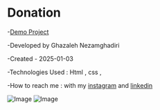 # Donation

-[Demo Project](https://ghazalehnezamghadiri.github.io/Donation/index1.html)

-Developed by Ghazaleh Nezamghadiri

-Created - 2025-01-03

-Technologies Used : Html , css , 

-How to reach me : with my [instagram](https://www.instagram.com/ghazale.ghadiri/?hl=en) and  [linkedin](https://www.linkedin.com/in/ghazaleh-nezamghadiri-06b626302/)

![Image](https://github.com/user-attachments/assets/29279bdd-12a5-478c-80c0-c2311d11cbeb)
![Image](https://github.com/user-attachments/assets/ee6d460c-0ca1-40af-9562-feb577cb57ba)
